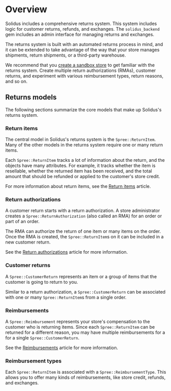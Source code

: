 # Overview

Solidus includes a comprehensive returns system. This system includes logic for
customer returns, refunds, and exchanges. The `solidus_backend` gem includes an
admin interface for managing returns and exchanges.

The returns system is built with an automated returns process in mind, and it
can be extended to take advantage of the way that your store manages shipments,
return shipments, or a third-party warehouse.

We recommend that you [create a sandbox store][solidus-sandbox] to get familiar
with the returns system. Create multiple return authorizations (RMAs), customer
returns, and experiment with various reimbursement types, return reasons, and so
on.

[solidus-sandbox]: ../getting-started/develop-solidus.md#create-a-sandbox-application

## Returns models

The following sections summarize the core models that make up Solidus's returns
system.

### Return items

The central model in Solidus's returns system is the `Spree::ReturnItem`.
Many of the other models in the returns system require one or many return items.

Each `Spree::ReturnItem` tracks a lot of information about the return, and the
objects have many attributes. For example, it tracks whether the item is
resellable, whether the returned item has been received, and the total amount
that should be refunded or applied to the customer's store credit.

For more information about return items, see the [Return items][return-items]
article.

[return-items]: return-items.md

### Return authorizations

A customer return starts with a return authorization. A store administrator
creates a `Spree::ReturnAuthorization` (also called an RMA) for an order or part
of an order.

The RMA can authorize the return of one item or many items on the order. Once
the RMA is created, the `Spree::ReturnItem`s on it can be included in a new
customer return.

See the [Return authorizations][return-authorizations] article for more
information.

[return-authorizations]: return-authorizations.md

### Customer returns

A `Spree::CustomerReturn` represents an item or a group of items that the
customer is going to return to you.

Similar to a return authorization, a `Spree::CustomerReturn` can be associated
with one or many `Spree::ReturnItem`s from a single order.

### Reimbursements

A `Spree::Reimbursement` represents your store's compensation to the customer
who is returning items. Since each `Spree::ReturnItem` can be returned for a
different reason, you may have multiple reimbursements for a for a single
`Spree::CustomerReturn`.

See the [Reimbursements][reimbursements] article for more information.

[reimbursements]: reimbursements.md

### Reimbursement types

Each `Spree::ReturnItem` is associated with a `Spree::ReimbursementType`. This
allows you to offer many kinds of reimbursements, like store credit, refunds,
and exchanges.

[reimbursement-types]: reimbursement-types.md
